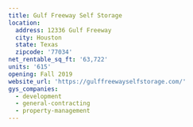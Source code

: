 ```yaml
---
title: Gulf Freeway Self Storage
location:
  address: 12336 Gulf Freeway
  city: Houston
  state: Texas
  zipcode: '77034'
net_rentable_sq_ft: '63,722'
units: '615'
opening: Fall 2019
website_url: 'https://gulffreewayselfstorage.com/'
gys_companies:
  - development
  - general-contracting
  - property-management
---
```

